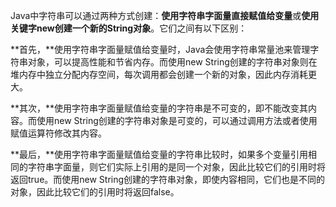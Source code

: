 Java中字符串可以通过两种方式创建：**使用字符串字面量直接赋值给变量**或**使用关键字new创建一个新的String对象**。它们之间有以下区别：

**首先，**使用字符串字面量赋值给变量时，Java会使用字符串常量池来管理字符串对象，可以提高性能和节省内存。而使用new String创建的字符串对象则在堆内存中独立分配内存空间，每次调用都会创建一个新的对象，因此内存消耗更大。

**其次，**使用字符串字面量赋值给变量的字符串是不可变的，即不能改变其内容。而使用new String创建的字符串对象是可变的，可以通过调用方法或者使用赋值运算符修改其内容。

**最后，**使用字符串字面量赋值给变量的字符串比较时，如果多个变量引用相同的字符串字面量，则它们实际上引用的是同一个对象，因此比较它们的引用时将返回true。而使用new String创建的字符串对象，即使内容相同，它们也是不同的对象，因此比较它们的引用时将返回false。


